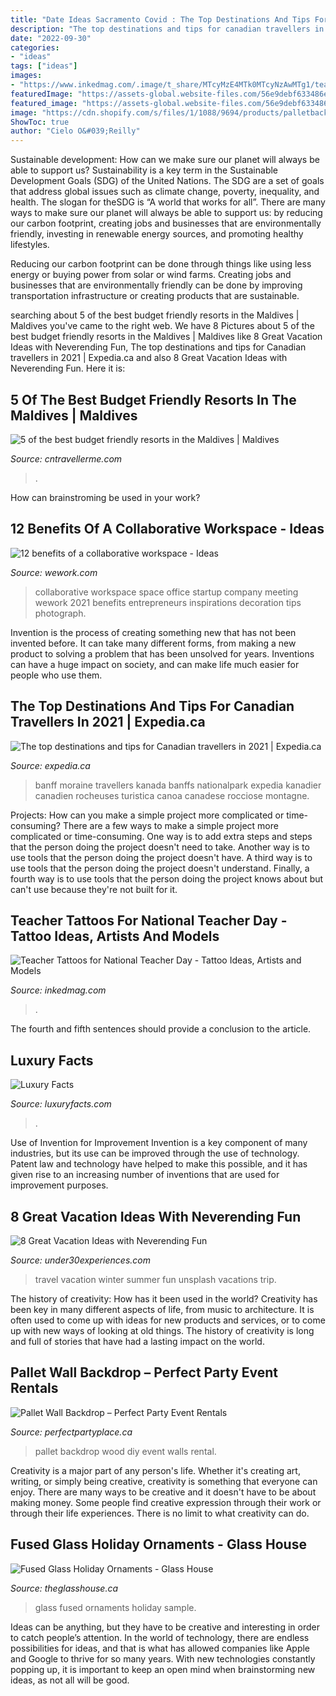```yaml
---
title: "Date Ideas Sacramento Covid : The Top Destinations And Tips For Canadian Travellers In 2021"
description: "The top destinations and tips for canadian travellers in 2021"
date: "2022-09-30"
categories:
- "ideas"
tags: ["ideas"]
images:
- "https://www.inkedmag.com/.image/t_share/MTcyMzE4MTk0MTcyNzAwMTg1/teach.png"
featuredImage: "https://assets-global.website-files.com/56e9debf633486e330198479/5e1385ac3d535ab7374fb92a_jeremy-bishop-mQj1JmAk_54-unsplash.jpg"
featured_image: "https://assets-global.website-files.com/56e9debf633486e330198479/5e1385ac3d535ab7374fb92a_jeremy-bishop-mQj1JmAk_54-unsplash.jpg"
image: "https://cdn.shopify.com/s/files/1/1088/9694/products/palletbackdrop2_1200x1200.jpg?v=1521630643"
ShowToc: true
author: "Cielo O&#039;Reilly"
---
```



Sustainable development: How can we make sure our planet will always be able to support us?
Sustainability is a key term in the Sustainable Development Goals (SDG) of the United Nations. The SDG are a set of goals that address global issues such as climate change, poverty, inequality, and health. The slogan for theSDG is “A world that works for all”.
There are many ways to make sure our planet will always be able to support us: by reducing our carbon footprint, creating jobs and businesses that are environmentally friendly, investing in renewable energy sources, and promoting healthy lifestyles.

Reducing our carbon footprint can be done through things like using less energy or buying power from solar or wind farms. Creating jobs and businesses that are environmentally friendly can be done by improving transportation infrastructure or creating products that are sustainable.

	

		
searching about 5 of the best budget friendly resorts in the Maldives | Maldives you've came to the right web. We have 8 Pictures about 5 of the best budget friendly resorts in the Maldives | Maldives like 8 Great Vacation Ideas with Neverending Fun, The top destinations and tips for Canadian travellers in 2021 | Expedia.ca and also 8 Great Vacation Ideas with Neverending Fun. Here it is:
		
    
## 5 Of The Best Budget Friendly Resorts In The Maldives | Maldives

<img loading=lazy src="https://www.cntravellerme.com/public/images/2020/09/14/Sheraton-Maldives.jpg" onerror="this.onerror=null;this.src='https://tse3.mm.bing.net/th?id=OIP.UjdSkyLfQk245iEAUzaHNQHaE7&amp;pid=15.1';" alt="5 of the best budget friendly resorts in the Maldives | Maldives">

_Source: cntravellerme.com_

>. 

	

How can brainstroming be used in your work?
 

    
## 12 Benefits Of A Collaborative Workspace - Ideas

<img loading=lazy src="https://www.wework.com/ideas/wp-content/uploads/sites/4/2017/06/Collab1-1120x630.jpg" onerror="this.onerror=null;this.src='https://tse2.mm.bing.net/th?id=OIP.3aP6NP87bVZitp4CyQzlXQHaEK&amp;pid=15.1';" alt="12 benefits of a collaborative workspace - Ideas">

_Source: wework.com_

>collaborative workspace space office startup company meeting wework 2021 benefits entrepreneurs inspirations decoration tips photograph. 

	

Invention is the process of creating something new that has not been invented before. It can take many different forms, from making a new product to solving a problem that has been unsolved for years. Inventions can have a huge impact on society, and can make life much easier for people who use them.

    
## The Top Destinations And Tips For Canadian Travellers In 2021 | Expedia.ca

<img loading=lazy src="https://www.expedia.ca/travelblog/wp-content/uploads/CA_Alberta_Banff_MoraineLake.jpg" onerror="this.onerror=null;this.src='https://tse3.mm.bing.net/th?id=OIP.c3ujBn7Tz1TPNFFUfFnIsAHaE8&amp;pid=15.1';" alt="The top destinations and tips for Canadian travellers in 2021 | Expedia.ca">

_Source: expedia.ca_

>banff moraine travellers kanada banffs nationalpark expedia kanadier canadien rocheuses turistica canoa canadese rocciose montagne. 

	

Projects: How can you make a simple project more complicated or time-consuming?
There are a few ways to make a simple project more complicated or time-consuming. One way is to add extra steps and steps that the person doing the project doesn't need to take. Another way is to use tools that the person doing the project doesn't have. A third way is to use tools that the person doing the project doesn't understand. Finally, a fourth way is to use tools that the person doing the project knows about but can't use because they're not built for it.

    
## Teacher Tattoos For National Teacher Day - Tattoo Ideas, Artists And Models

<img loading=lazy src="https://www.inkedmag.com/.image/t_share/MTcyMzE4MTk0MTcyNzAwMTg1/teach.png" onerror="this.onerror=null;this.src='https://tse3.mm.bing.net/th?id=OIP.RrieUKyIFu1XYoX37ZfpIAHaD4&amp;pid=15.1';" alt="Teacher Tattoos for National Teacher Day - Tattoo Ideas, Artists and Models">

_Source: inkedmag.com_

>. 

	

The fourth and fifth sentences should provide a conclusion to the article.

    
## Luxury Facts

<img loading=lazy src="http://www.luxuryfacts.com/app/webroot/img/images/5460-PF-GTH-View5-C-HR-01.jpg" onerror="this.onerror=null;this.src='https://tse2.mm.bing.net/th?id=OIP.C7De9rQqBtVmcpmZ34ms_AHaFP&amp;pid=15.1';" alt="Luxury Facts">

_Source: luxuryfacts.com_

>. 

	

Use of Invention for Improvement
Invention is a key component of many industries, but its use can be improved through the use of technology. Patent law and technology have helped to make this possible, and it has given rise to an increasing number of inventions that are used for improvement purposes.

    
## 8 Great Vacation Ideas With Neverending Fun

<img loading=lazy src="https://assets-global.website-files.com/56e9debf633486e330198479/5e1385ac3d535ab7374fb92a_jeremy-bishop-mQj1JmAk_54-unsplash.jpg" onerror="this.onerror=null;this.src='https://tse2.mm.bing.net/th?id=OIP.Kt2i_2CY8QbmDH0_JV0YAgHaLH&amp;pid=15.1';" alt="8 Great Vacation Ideas with Neverending Fun">

_Source: under30experiences.com_

>travel vacation winter summer fun unsplash vacations trip. 

	

The history of creativity: How has it been used in the world?
Creativity has been key in many different aspects of life, from music to architecture. It is often used to come up with ideas for new products and services, or to come up with new ways of looking at old things. The history of creativity is long and full of stories that have had a lasting impact on the world.

    
## Pallet Wall Backdrop – Perfect Party Event Rentals

<img loading=lazy src="https://cdn.shopify.com/s/files/1/1088/9694/products/palletbackdrop2_1200x1200.jpg?v=1521630643" onerror="this.onerror=null;this.src='https://tse4.mm.bing.net/th?id=OIP.xAwpEiFPPapYgliaDx_fbwHaFj&amp;pid=15.1';" alt="Pallet Wall Backdrop – Perfect Party Event Rentals">

_Source: perfectpartyplace.ca_

>pallet backdrop wood diy event walls rental. 

	

Creativity is a major part of any person's life. Whether it's creating art, writing, or simply being creative, creativity is something that everyone can enjoy. There are many ways to be creative and it doesn't have to be about making money. Some people find creative expression through their work or through their life experiences. There is no limit to what creativity can do.

    
## Fused Glass Holiday Ornaments - Glass House

<img loading=lazy src="https://theglasshouse.ca/wp-content/uploads/2016/10/Fused-Glass-Holiday-Ornaments.jpg" onerror="this.onerror=null;this.src='https://tse2.mm.bing.net/th?id=OIP.saLGpKns-9Y9-bpW-jI2pwHaHa&amp;pid=15.1';" alt="Fused Glass Holiday Ornaments - Glass House">

_Source: theglasshouse.ca_

>glass fused ornaments holiday sample. 

	

Ideas can be anything, but they have to be creative and interesting in order to catch people’s attention. In the world of technology, there are endless possibilities for ideas, and that is what has allowed companies like Apple and Google to thrive for so many years. With new technologies constantly popping up, it is important to keep an open mind when brainstorming new ideas, as not all will be good.

